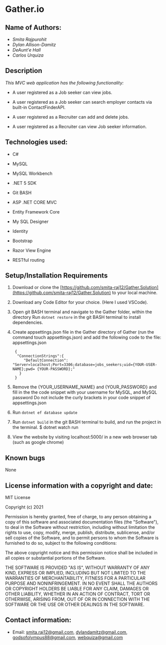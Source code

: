 # Gather.io

## Name of Authors:

   * _Smita Rajpurohit_
   * _Dylan Allison-Damitz_
   * _DeAunt'e Hall_
   * _Carlos Urquiza_

## Description

_This MVC web application has the following functionality:_

* A user registered as a Job seeker can view jobs.

* A user registered as a Job seeker can search employer contacts via built-in ContactFinderAPI.

* A user registered as a Recruiter can add and delete jobs.

* A user registered as a Recruiter can view Job seeker information.

## Technologies used:

* C#

* MySQL

* MySQL Workbench

* .NET 5 SDK

* Git BASH

* ASP .NET CORE MVC

* Entity Framework Core

* My SQL Designer

* Identity

* Bootstrap

* Razor View Engine

* RESTful routing


## Setup/Installation Requirements

1. Download or clone the [https://github.com/smita-raj12/Gather.Solution](https://github.com/smita-raj12/Gather.Solution) to your local machine.

2. Download any Code Editor for your choice. (Here I used VSCode).

3. Open git BASH terminal and navigate to the Gather folder, within the directory
Run `dotnet restore` in the git BASH terminal to install dependencies. 

4. Create appsettings.json file in the Gather directory of Gather (run the command touch appsettings.json) and add the following code to the file: appsettings.json

      
        {                                                    
         "ConnectionStrings":{                                                          
            "DefaultConnection": "Server=localhost;Port=3306;database=jobs_seekers;uid={YOUR-USER-NAME};pwd= {YOUR-PASSWORD};"                                        
          }                                                                                
        }                                                                               

5. Remove the {YOUR_USERNAME_NAME} and {YOUR_PASSWORD} and fill in the the code snippet with your username for MySQL, and MySQL password Do not include the curly brackets in your code snippet of appsettings.json

6. Run  `dotnet ef database update`

7. Run `dotnet build` in the git BASH terminal to build, and run the project in the terminal. $ dotnet watch run

8. View the website by visiting localhost:5000/ in a new web browser tab (such as google chrome)


## Known bugs

None 

## License information with a copyright and date:

MIT License

Copyright (c) 2021 

Permission is hereby granted, free of charge, to any person obtaining a copy of this software and associated documentation files (the "Software"), to deal in the Software without restriction, including without limitation the rights to use, copy, modify, merge, publish, distribute, sublicense, and/or sell copies of the Software, and to permit persons to whom the Software is furnished to do so, subject to the following conditions:

The above copyright notice and this permission notice shall be included in all copies or substantial portions of the Software.

THE SOFTWARE IS PROVIDED "AS IS", WITHOUT WARRANTY OF ANY KIND, EXPRESS OR IMPLIED, INCLUDING BUT NOT LIMITED TO THE WARRANTIES OF MERCHANTABILITY, FITNESS FOR A PARTICULAR PURPOSE AND NONINFRINGEMENT. IN NO EVENT SHALL THE AUTHORS OR COPYRIGHT HOLDERS BE LIABLE FOR ANY CLAIM, DAMAGES OR OTHER LIABILITY, WHETHER IN AN ACTION OF CONTRACT, TORT OR OTHERWISE, ARISING FROM, OUT OF OR IN CONNECTION WITH THE SOFTWARE OR THE USE OR OTHER DEALINGS IN THE SOFTWARE.

## Contact information:
   
* Email: smita.raj12@gmail.com, dylandamitz@gmail.com, godsofolympus88@gmail.com, webquiza@gmail.com

